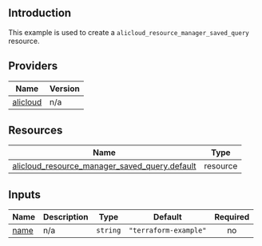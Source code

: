 <!-- BEGIN_TF_DOCS -->
## Introduction

This example is used to create a `alicloud_resource_manager_saved_query` resource.

## Providers

| Name | Version |
|------|---------|
| <a name="provider_alicloud"></a> [alicloud](#provider\_alicloud) | n/a |

## Resources

| Name | Type |
|------|------|
| [alicloud_resource_manager_saved_query.default](https://registry.terraform.io/providers/aliyun/alicloud/latest/docs/resources/resource_manager_saved_query) | resource |

## Inputs

| Name | Description | Type | Default | Required |
|------|-------------|------|---------|:--------:|
| <a name="input_name"></a> [name](#input\_name) | n/a | `string` | `"terraform-example"` | no |
<!-- END_TF_DOCS -->    